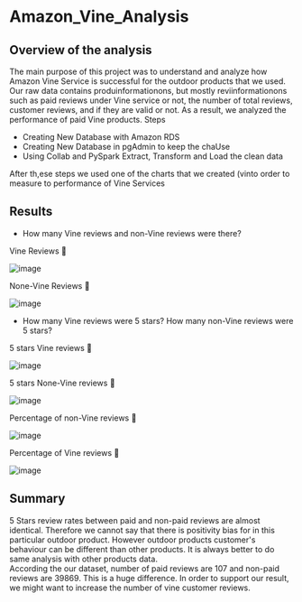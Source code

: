 # Amazon_Vine_Analysis

## Overview of the analysis
The main purpose of this project was to understand and analyze how Amazon Vine Service is successful for the outdoor products that we used. Our raw data contains produinformationons, but mostly reviinformationons such as paid reviews under Vine service or not, the number of total reviews, customer reviews, and if they are valid or not.
As a result, we analyzed the performance of paid Vine products. Steps
- Creating New Database with Amazon RDS
- Creating New Database in pgAdmin to keep the chaUse
- Using Collab and PySpark Extract, Transform and Load the clean data

After th,ese steps we used one of the charts that we created (vinto order to measure to performance of Vine Services
## Results
- How many Vine reviews and non-Vine reviews were there?

Vine Reviews 🔽

![image](https://user-images.githubusercontent.com/98247252/175351567-3c4a0170-ed74-4bd4-9674-9243548215a7.png)

None-Vine Reviews 🔽

![image](https://user-images.githubusercontent.com/98247252/175351873-d96c3f9a-ede5-46fa-8688-c634401d96bb.png)

- How many Vine reviews were 5 stars? How many non-Vine reviews were 5 stars?

5 stars Vine reviews 🔽

![image](https://user-images.githubusercontent.com/98247252/175352152-652c11ae-fd07-4f61-a016-6563661359bd.png)

5 stars None-Vine reviews 🔽

![image](https://user-images.githubusercontent.com/98247252/175352632-1a7334c1-756e-453e-b72e-072ef1d50d80.png)

Percentage of non-Vine reviews 🔽

![image](https://user-images.githubusercontent.com/98247252/175352938-fdc2a7c7-f2a8-4e55-8ab4-a06a85a206a0.png)

Percentage of Vine reviews 🔽

![image](https://user-images.githubusercontent.com/98247252/175353827-0b594da7-1d84-4058-ac8a-2aad18f98175.png)

## Summary

5 Stars review rates between paid and non-paid reviews are almost identical. Therefore we cannot say that there is positivity bias for in this particular outdoor product.
However outdoor products customer's behaviour can be different than other products. It is always better to do same analysis with other products data. \
According the our dataset, number of paid reviews are 107 and non-paid reviews are 39869. This is a huge difference. In order to support our result, we might want to increase the number of vine customer reviews. 



























